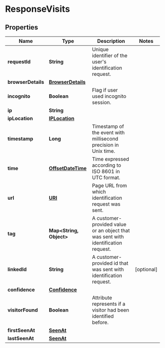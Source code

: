 

# ResponseVisits


## Properties

| Name | Type | Description | Notes |
|------------ | ------------- | ------------- | -------------|
|**requestId** | **String** | Unique identifier of the user&#39;s identification request. |  |
|**browserDetails** | [**BrowserDetails**](BrowserDetails.md) |  |  |
|**incognito** | **Boolean** | Flag if user used incognito session. |  |
|**ip** | **String** |  |  |
|**ipLocation** | [**IPLocation**](IPLocation.md) |  |  |
|**timestamp** | **Long** | Timestamp of the event with millisecond precision in Unix time. |  |
|**time** | [**OffsetDateTime**](OffsetDateTime.md) | Time expressed according to ISO 8601 in UTC format. |  |
|**url** | [**URI**](URI.md) | Page URL from which identification request was sent. |  |
|**tag** | **Map&lt;String, Object&gt;** | A customer-provided value or an object that was sent with identification request. |  |
|**linkedId** | **String** | A customer-provided id that was sent with identification request. |  [optional] |
|**confidence** | [**Confidence**](Confidence.md) |  |  |
|**visitorFound** | **Boolean** | Attribute represents if a visitor had been identified before. |  |
|**firstSeenAt** | [**SeenAt**](SeenAt.md) |  |  |
|**lastSeenAt** | [**SeenAt**](SeenAt.md) |  |  |



